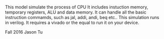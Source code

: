 This model simulate the process of CPU
It includes instuction memory, temporary registers, ALU and data memory.
It can handle all the basic instruction commamds, such as jal, addi, andi, beq etc..
This simulation runs in verilog. It requires a vivado or the equal to run it on your device.

Fall 2016
Jason Tu
